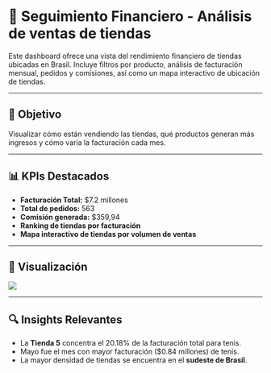# 💼 Seguimiento Financiero - Análisis de ventas de tiendas

Este dashboard ofrece una vista del rendimiento financiero de tiendas ubicadas en Brasil. Incluye filtros por producto, análisis de facturación mensual, pedidos y comisiones, así como un mapa interactivo de ubicación de tiendas.

---

## 🎯 Objetivo

Visualizar cómo están vendiendo las tiendas, qué productos generan más ingresos y cómo varía la facturación cada mes.

---

## 📊 KPIs Destacados

- **Facturación Total:** $7.2 millones
- **Total de pedidos:** 563
- **Comisión generada:** $359,94
- **Ranking de tiendas por facturación**
- **Mapa interactivo de tiendas por volumen de ventas**

---

## 📍 Visualización

 <image src="/Analisis de ventas/Dashboard Analisis de ventas .png">

---

## 🔍 Insights Relevantes

- La **Tienda 5** concentra el 20.18% de la facturación total para tenis.
- Mayo fue el mes con mayor facturación ($0.84 millones) de tenis.
- La mayor densidad de tiendas se encuentra en el **sudeste de Brasil**.
